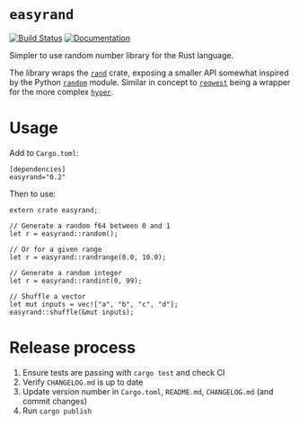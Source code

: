 # `easyrand`

[![Build Status](https://travis-ci.org/dbr/easyrand-rs.svg?branch=master)](https://travis-ci.org/dbr/easyrand-rs) [![Documentation](https://docs.rs/easyrand/badge.svg)](https://docs.rs/easyrand)

Simpler to use random number library for the Rust language.

The library wraps the [`rand`][rand] crate, exposing a smaller API somewhat inspired by the Python [`random`][random] module. Similar in concept to [`reqwest`][reqwest] being a wrapper for the more complex [`hyper`][hyper].

[rand]: https://crates.io/crates/rand
[reqwest]: https://crates.io/crates/reqwest
[hyper]: https://crates.io/crates/hyper
[random]: https://docs.python.org/3/library/random.html

# Usage

Add to `Cargo.toml`:

    [dependencies]
    easyrand="0.2"

Then to use:

    extern crate easyrand;

    // Generate a random f64 between 0 and 1
    let r = easyrand::random();

    // Or for a given range
    let r = easyrand::randrange(0.0, 10.0);

    // Generate a random integer
    let r = easyrand::randint(0, 99);

    // Shuffle a vector
    let mut inputs = vec!["a", "b", "c", "d"];
    easyrand::shuffle(&mut inputs);


# Release process

1. Ensure tests are passing with `cargo test` and check CI
2. Verify `CHANGELOG.md` is up to date
3. Update version number in `Cargo.toml`, `README.md`, `CHANGELOG.md` (and commit changes)
4. Run `cargo publish`

